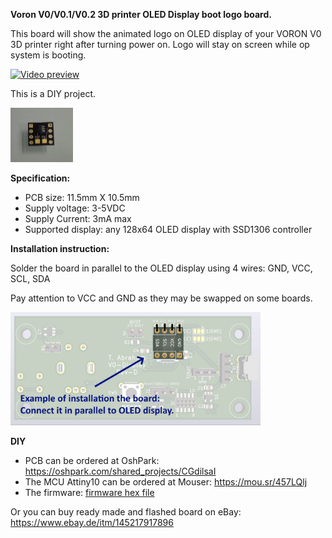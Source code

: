 **Voron V0/V0.1/V0.2 3D printer OLED Display boot logo board.**

This board will show the animated logo on OLED display of your VORON V0 3D printer right after turning power on. Logo will stay on screen while op system is booting.

[![Video preview](https://img.youtube.com/vi/ZLXW_uBfcKs/0.jpg)](https://youtu.be/ZLXW_uBfcKs)

This is a DIY project.

<img src="./images/OLEDBootLogoBoard.jpg" width="100"/>

**Specification:**

- PCB size: 11.5mm X 10.5mm
- Supply voltage: 3-5VDC
- Supply Current: 3mA max
- Supported display: any 128x64 OLED display with SSD1306 controller

**Installation instruction:**

Solder the board in parallel to the OLED display using 4 wires: GND, VCC, SCL, SDA

Pay attention to VCC and GND as they may be swapped on some boards.

<img src="./images/VoronV0DisplayPCB_Install.jpg" width="400"/>

**DIY**

- PCB can be ordered at OshPark: https://oshpark.com/shared_projects/CGdilsaI
- The MCU Attiny10 can be ordered at Mouser: https://mou.sr/457LQlj
- The firmware: [firmware hex file](firmware/firmware.hex)

Or you can buy ready made and flashed board on eBay: https://www.ebay.de/itm/145217917896
